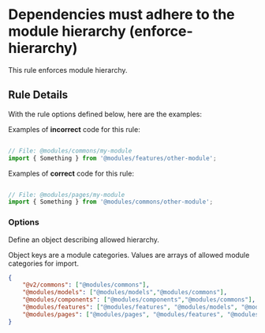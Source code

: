 # Dependencies must adhere to the module hierarchy (enforce-hierarchy)

This rule enforces module hierarchy.


## Rule Details

With the rule options defined below, here are the examples:

Examples of **incorrect** code for this rule:

```js

// File: @modules/commons/my-module
import { Something } from '@modules/features/other-module';

```

Examples of **correct** code for this rule:

```js

// File: @modules/pages/my-module
import { Something } from '@modules/commons/other-module';

```

### Options

Define an object describing allowed hierarchy.

Object keys are a module categories. Values are arrays of allowed module categories for import.

```json
{
    "@v2/commons": ["@modules/commons"],
    "@modules/models": ["@modules/models","@modules/commons"],
    "@modules/components": ["@modules/components","@modules/commons"],
    "@modules/features": ["@modules/features", "@modules/models", "@modules/components","@modules/commons"],
    "@modules/pages": ["@modules/pages", "@modules/features", "@modules/models", "@modules/components","@modules/commons"]
}
```
